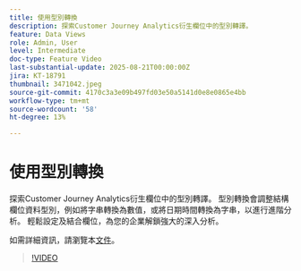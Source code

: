 ```yaml
---
title: 使用型別轉換
description: 探索Customer Journey Analytics衍生欄位中的型別轉譯。
feature: Data Views
role: Admin, User
level: Intermediate
doc-type: Feature Video
last-substantial-update: 2025-08-21T00:00:00Z
jira: KT-18791
thumbnail: 3471042.jpeg
source-git-commit: 4170c3a3e09b497fd03e50a5141d0e8e0865e4bb
workflow-type: tm+mt
source-wordcount: '58'
ht-degree: 13%

---
```


# 使用型別轉換

探索Customer Journey Analytics衍生欄位中的型別轉譯。 型別轉換會調整結構欄位資料型別，例如將字串轉換為數值，或將日期時間轉換為字串，以進行進階分析。 輕鬆設定及結合欄位，為您的企業解鎖強大的深入分析。

如需詳細資訊，請瀏覽本[文件](https://experienceleague.adobe.com/zh-hant/docs/analytics-platform/using/cja-dataviews/derived-fields)。

>[!VIDEO](https://video.tv.adobe.com/v/3471042/?learn=on)
